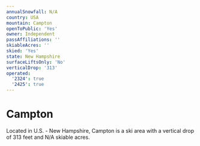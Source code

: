 ```yaml
---
annualSnowfall: N/A
country: USA
mountain: Campton
openToPublic: 'Yes'
owner: Independent
passAffiliations: ''
skiableAcres: ''
skied: 'Yes'
state: New Hampshire
surfaceLiftsOnly: 'No'
verticalDrop: '313'
operated:
  '2324': true
  '2425': true
---
```



# Campton

Located in U.S. - New Hampshire, Campton is a ski area with a vertical drop of 313 feet and N/A skiable acres.
